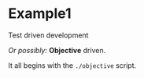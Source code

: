 Example1
========

Test driven development<br />

*Or possibly:* **Objective** driven.<br />

It all begins with the `./objective` script.
